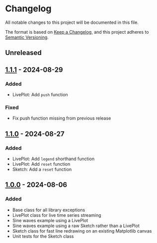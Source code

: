 # Changelog

All notable changes to this project will be documented in this file.

The format is based on [Keep a Changelog](https://keepachangelog.com/en/1.0.0/), and this project adheres to [Semantic Versioning](https://semver.org/spec/v2.0.0.html).

## Unreleased

## [1.1.1] - 2024-08-29

### Added

- LivePlot: Add `push` function

### Fixed

- Fix push function missing from previous release

## [1.1.0] - 2024-08-27

### Added

- LivePlot: Add `legend` shorthand function
- LivePlot: Add `reset` function
- Sketch: Add a `reset` function

## [1.0.0] - 2024-08-06

### Added

- Base class for all library exceptions
- LivePlot class for live time series streaming
- Sine waves example using a LivePlot
- Sine waves example using a raw Sketch rather than a LivePlot
- Sketch class for fast line redrawing on an existing Matplotlib canvas
- Unit tests for the Sketch class

[unreleased]: https://github.com/stephane-caron/matplotlive/compare/v1.1.1...HEAD
[1.1.1]: https://github.com/stephane-caron/matplotlive/compare/v1.1.0...v1.1.1
[1.1.0]: https://github.com/stephane-caron/matplotlive/compare/v1.0.0...v1.1.0
[1.0.0]: https://github.com/stephane-caron/matplotlive/releases/tag/v1.0.0
